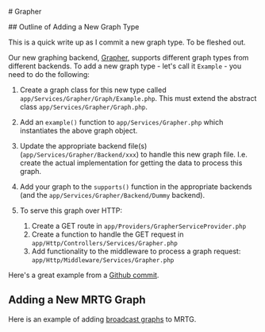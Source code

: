 # Grapher

## Outline of Adding a New Graph Type

This is a quick write up as I commit a new graph type. To be fleshed out.

Our new graphing backend, [Grapher](../grapher/introduction.md), supports different graph types from different backends. To add a new graph type - let's call it `Example` - you need to do the following:

1. Create a graph class for this new type called `app/Services/Grapher/Graph/Example.php`. This must extend the abstract class `app/Services/Grapher/Graph.php`.
2. Add an `example()` function to `app/Services/Grapher.php` which instantiates the above graph object.
3. Update the appropriate backend file(s) (`app/Services/Grapher/Backend/xxx`) to handle this new graph file. I.e. create the actual implementation for getting the data to process this graph.
4. Add your graph to the `supports()` function in the appropriate backends (and the `app/Services/Grapher/Backend/Dummy` backend).
5. To serve this graph over HTTP:

   1. Create a GET route in `app/Providers/GrapherServiceProvider.php`
   2. Create a function to handle the GET request in `app/Http/Controllers/Services/Grapher.php`
   3. Add functionality to the middleware to process a graph request: `app/Http/Middleware/Services/Grapher.php`

 Here's a great example from a [Github commit](https://github.com/inex/IXP-Manager/commit/a05a598135d023a726efcf62dac852e794792f3c).

## Adding a New MRTG Graph

Here is an example of adding [broadcast graphs](https://github.com/inex/IXP-Manager/commit/7bfffaa04bbca835759d7f65b3976cddd908ecd7#diff-c6d49ecf9afd38d2ecf83672196a0fc9) to MRTG.
